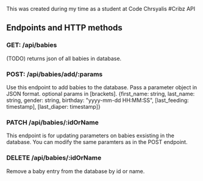 This was created during my time as a student at Code Chrsyalis
#Cribz API

## Endpoints and HTTP methods

### GET: /api/babies
(TODO)
returns json of all babies in database.



### POST: /api/babies/add/:params
Use this endpoint to add babies to the database. Pass a parameter object in JSON format. optional params in [brackets].
{first_name: string, last_name: string, gender: string, birthday: "yyyy-mm-dd HH:MM:SS", [last_feeding: timestamp], [last_diaper: timestamp]}



### PATCH /api/babies/:idOrName
This endpoint is for updating parameters on babies exsisting in the database. You can modify the same paramters as in the POST endpoint.



### DELETE /api/babies/:idOrName
Remove a baby entry from the database by id or name.
